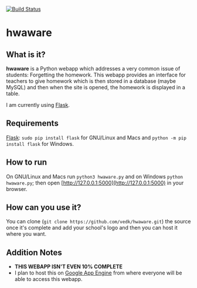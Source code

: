 [![Build Status](https://travis-ci.org/vedk/hwaware.svg?branch=master)](https://travis-ci.org/vedk/hwaware)
# hwaware
## What  is it?
**hwaware** is a Python webapp which addresses a very common issue of students: Forgetting the homework.
This webapp provides an interface for teachers to give homework which is then stored in a database (maybe MySQL) and then when the site is opened, the homework is displayed in a table.

I am currently using [Flask](http://flask.pocoo.org).

## Requirements
[Flask](http://flask.pocoo.org): `sudo pip install flask` for GNU/Linux and Macs and `python -m pip install flask` for Windows.

## How to run
On GNU/Linux and Macs run `python3 hwaware.py` and on Windows `python hwaware.py`; then open [http://127.0.0.1:5000](http://127.0.0.1:5000) in your browser.

## How can you use it?
You can clone (`git clone https://github.com/vedk/hwaware.git`) the source once it's complete and add your school's logo and then you can host it where you want.

## Addition Notes
- **THIS WEBAPP ISN'T EVEN 10% COMPLETE**
- I plan to host this on [Google App Engine](https://cloud.google.com/appengine/) from where everyone will be able to access this webapp.

